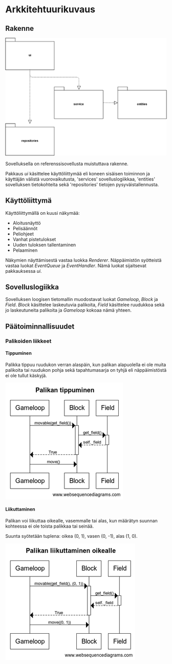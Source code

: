 # Arkkitehtuurikuvaus

## Rakenne

![Pakettikaavio](https://github.com/TanakaAkihiro/ot-harjoitustyo/blob/master/dokumentaatio/kuvat/Pakkauskaavio.png)

Sovelluksella on referenssisovellusta muistuttava rakenne.

Pakkaus *ui* käsittelee käyttöliittymää eli koneen sisäisen toiminnon ja käyttäjän välistä vuorovaikutusta, 'services' sovelluslogiikkaa, 'entities' sovelluksen tietokohteita sekä 'repositories' tietojen pysyväistallennusta.

## Käyttöliittymä
Käyttöliittymällä on kuusi näkymää:
* Aloitusnäyttö
* Pelisäännöt
* Peliohjeet
* Vanhat pistetulokset
* Uuden tuloksen tallentaminen
* Pelaaminen

Näkymien näyttämisestä vastaa luokka *Renderer*. Näppäimistön syötteistä vastaa luokat *EventQueue* ja *EventHandler*. Nämä luokat sijaitsevat pakkauksessa *ui*.

## Sovelluslogiikka
Sovelluksen loogisen tietomallin muodostavat luokat *Gameloop*, *Block* ja *Field*. *Block* käsittelee laskeutuvia palikoita, *Field* käsittelee ruudukkoa sekä jo laskeutuneita palikoita ja *Gameloop* kokoaa nämä yhteen.

## Päätoiminnallisuudet

### Palikoiden liikkeet

#### Tippuminen
Palikka tippuu ruudukon verran alaspäin, kun palikan alapuolella ei ole muita palikoita tai ruudukon pohja sekä tapahtumasarja on tyhjä eli näppäimistöstä ei ole tullut käskyjä.

![Sekvenssikaavio_palikan_tippuminen](https://github.com/TanakaAkihiro/ot-harjoitustyo/blob/master/dokumentaatio/kuvat/Palikan%20tippuminen.png)

#### Liikuttaminen
Palikan voi liikuttaa oikealle, vasemmalle tai alas, kun määrätyn suunnan kohteessa ei ole toista palikkaa tai seinää.

Suunta syötetään tuplena: oikea (0, 1), vasen (0, -1), alas (1, 0).

![Palikan_liikuttaminen_oikealle](https://github.com/TanakaAkihiro/ot-harjoitustyo/blob/master/dokumentaatio/kuvat/Palikan%20liikuttaminen%20oikealle.png)
